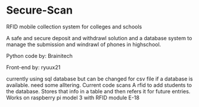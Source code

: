 # Secure-Scan
RFID mobile collection system for colleges and schools

A safe and secure deposit and withdrawl solution and a database system to manage the submission and windrawl of phones in highschool.

Python code by: Brainitech

Front-end by: ryuux21



currently using sql database but can be changed for csv file if a database is available. 
need some alltering.
Current code scans A rfid to add students to the database. 
Stores that info in a table and then refers it for future entries.
Works on raspberry pi model 3 with RFID module E-18
